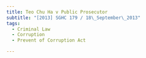 ```yaml
---
title: Teo Chu Ha v Public Prosecutor
subtitle: "[2013] SGHC 179 / 18\_September\_2013"
tags:
  - Criminal Law
  - Corruption
  - Prevent of Corruption Act

---
```


